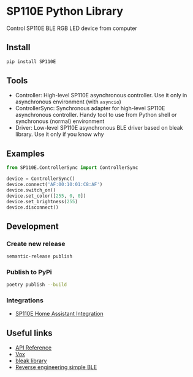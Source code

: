 # SP110E Python Library

Control SP110E BLE RGB LED device from computer

## Install

```bash
pip install SP110E
```

## Tools

- Controller: High-level SP110E asynchronous controller. Use it only in asynchronous environment (with `asyncio`)
- ControllerSync: Synchronous adapter for high-level SP110E asynchronous controller. Handy tool to use from Python shell or synchronous (normal) environment
- Driver: Low-level SP110E asynchronous BLE driver based on bleak library. Use it only if you know why

## Examples

```python
from SP110E.ControllerSync import ControllerSync

device = ControllerSync()
device.connect('AF:00:10:01:C8:AF')
device.switch_on()
device.set_color([255, 0, 0])
device.set_brightness(255)
device.disconnect()
```

## Development

### Create new release

```bash
semantic-release publish
```

### Publish to PyPi

```bash
poetry publish --build
```

### Integrations

- [SP110E Home Assistant Integration](https://github.com/roslovets/SP110E-HASS)

## Useful links

- [API Reference](https://gist.github.com/mbullington/37957501a07ad065b67d4e8d39bfe012)
- [Vox](https://github.com/nguyenthuongvo/Vox)
- [bleak library](https://github.com/hbldh/bleak)
- [Reverse engineering simple BLE](http://nilhcem.com/iot/reverse-engineering-simple-bluetooth-devices)
